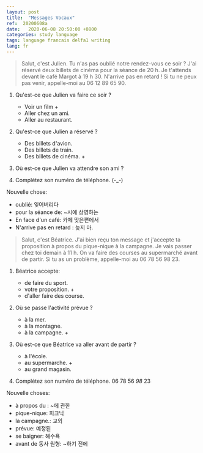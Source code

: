 ```yaml
---
layout: post
title:  "Messages Vocaux"
ref:  20200608a
date:   2020-06-08 20:50:00 +0800
categories: study language
tags: language francais delfa1 writing
lang: fr
---
```


> Salut, c'est Julien. Tu n'as pas oublié notre rendez-vous ce soir ? J'ai réservé deux billets de cinéma pour la séance de 20 h. Je t'attends devant le café Margot à 19 h 30. N'arrive pas en retard ! Si tu ne peux pas venir, appelle-moi au 06 12 89 65 90.

1. Qu'est-ce que Julien va faire ce soir ?

   - Voir un film +
   - Aller chez un ami.
   - Aller au restaurant.

2. Qu'est-ce que Julien a réservé ?

   - Des billets d'avion.
   - Des billets de train.
   - Des billets de cinéma. +


3. Où est-ce que Julien va attendre son ami ?

4. Complétez son numéro de téléphone. (-_-)

Nouvelle chose:

- oublié: 잊어버리다
- pour la séance de: ~시에 상영하는 
- En face d'un café: 카페 맞은편에서
- N'arrive pas en retard : 늦지 마.


> Salut, c'est Béatrice. J'ai bien reçu ton message et j'accepte ta proposition à propos du pique-nique à la campagne. Je vais passer chez toi demain à 11 h. On va faire des courses au supermarché avant de partir. Si tu as un problème, appelle-moi au 06 78 56 98 23.

1. Béatrice accepte:

   - de faire du sport.
   - votre proposition. +
   - d'aller faire des course.

2. Où se passe l'activité prévue ?

   - à la mer.
   - à la montagne.
   - à la campagne. +

3. Où est-ce que Béatrice va aller avant de partir ?

   - à l'école.
   - au supermarche. +
   - au grand magasin.

4. Complétez son numéro de téléphone. 06 78 56 _98_ 23

Nouvelle choses:

- à propos du : ~에 관한
- pique-nique: 피크닉
- la campagne.: 교외
- prévue: 예정된
- se baigner: 해수욕
- avant de 동사 원형: ~하기 전에


